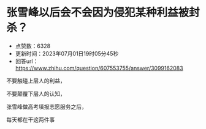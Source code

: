 # 张雪峰以后会不会因为侵犯某种利益被封杀？
- 点赞数：6328
- 更新时间：2023年07月01日19时05分45秒
- 回答url：https://www.zhihu.com/question/607553755/answer/3099162083
<body>
 <p data-pid="kVfOYBh9">不要触碰上层人的利益，</p>
 <p data-pid="mFBfQDM3">不要颠覆下层人的认知，</p>
 <p data-pid="KpGLKyRc">张雪峰做高考填报志愿服务之后，</p>
 <p data-pid="r5fAUAQk">每天都在干这两件事</p>
</body>